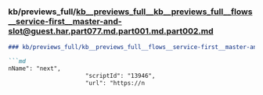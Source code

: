 ### kb/previews_full/kb__previews_full__kb__previews_full__flows__service-first__master-and-slot@guest.har.part077.md.part001.md.part002.md

```md
### kb/previews_full/kb__previews_full__flows__service-first__master-and-slot@guest.har.part077.md.part001.md (part 002)

```md
nName": "next",
                      "scriptId": "13946",
                      "url": "https://n
```

```

```
